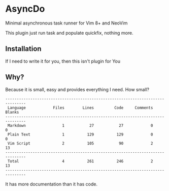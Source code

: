 # AsyncDo

Minimal asynchronous task runner for Vim 8+ and NeoVim

This plugin just run task and populate quickfix, nothing more.

## Installation

If I need to write it for you, then this isn't plugin for You

## Why?

Because it is small, easy and provides everything I need. How small?

```
-------------------------------------------------------------------------------
 Language            Files        Lines         Code     Comments       Blanks
-------------------------------------------------------------------------------
 Markdown                1           27           27            0            0
 Plain Text              1          129          129            0            0
 Vim Script              2          105           90            2           13
-------------------------------------------------------------------------------
 Total                   4          261          246            2           13
-------------------------------------------------------------------------------
```

It has more documentation than it has code.
